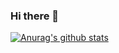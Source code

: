 ### Hi there 👋
[![Anurag's github stats](https://github-readme-stats.vercel.app/api?username=Yaozhtj)](https://github.com/anuraghazra/github-readme-stats)
<!--
**Yaozhtj/Yaozhtj** is a ✨ _special_ ✨ repository because its `README.md` (this file) appears on your GitHub profile.

Here are some ideas to get you started:

- 🔭 I’m currently working on ...
- 🌱 I’m currently learning ...
- 👯 I’m looking to collaborate on ...
- 🤔 I’m looking for help with ...
- 💬 Ask me about ...
- 📫 How to reach me: ...
- 😄 Pronouns: ...
- ⚡ Fun fact: ...
-->
